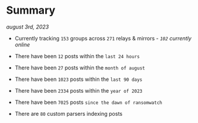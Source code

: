 
# Summary
_august 3rd, 2023_

- Currently tracking `153` groups across `271` relays & mirrors - _`102` currently online_

- There have been `12` posts within the `last 24 hours`

- There have been `27` posts within the `month of august`

- There have been `1023` posts within the `last 90 days`

- There have been `2334` posts within the `year of 2023`

- There have been `7025` posts `since the dawn of ransomwatch`

- There are `80` custom parsers indexing posts
